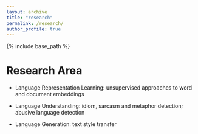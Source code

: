 ```yaml
---
layout: archive
title: "research"
permalink: /research/
author_profile: true
---
```


{% include base_path %}

Research Area
======
* Language Representation Learning: unsupervised approaches to word and document embeddings

* Language Understanding: idiom, sarcasm and metaphor detection; abusive language detection

* Language Generation: text style transfer

